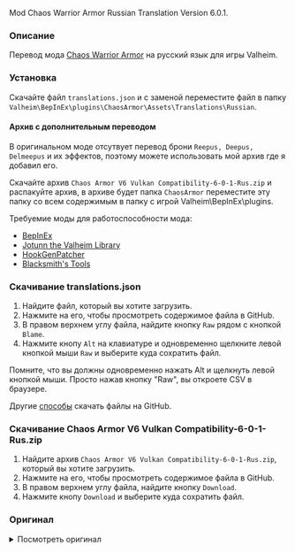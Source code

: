 Mod Chaos Warrior Armor Russian Translation Version 6.0.1.

### Описание

Перевод мода [Chaos Warrior Armor](https://www.nexusmods.com/valheim/mods/1215) на русский язык для игры Valheim. 

### Установка

Скачайте файл `translations.json` и с заменой переместите файл в папку `Valheim\BepInEx\plugins\ChaosArmor\Assets\Translations\Russian`.

#### Архив с дополнительным переводом
В оригинальном моде отсутвует перевод брони `Reepus, Deepus, Delmeepus` и их эффектов, поэтому можете использовать мой архив где я добавил его.

Скачайте архив `Chaos Armor V6 Vulkan Compatibility-6-0-1-Rus.zip` и распакуйте архив, в архиве будет папка `ChaosArmor` переместите эту папку со всем содержимым в папку с игрой Valheim\BepInEx\plugins.

Требуемие моды для работоспособности мода:
* [BepInEx](https://valheim.thunderstore.io/package/denikson/BepInExPack_Valheim/)
* [Jotunn the Valheim Library](https://www.nexusmods.com/valheim/mods/1138)
* [HookGenPatcher](https://www.nexusmods.com/valheim/mods/505)
* [Blacksmith's Tools](https://www.nexusmods.com/valheim/mods/566)

### Скачивание translations.json

1. Найдите файл, который вы хотите загрузить.
2. Нажмите на его, чтобы просмотреть содержимое файла в GitHub.
3. В правом верхнем углу файла, найдите кнопку `Raw` рядом с кнопкой `Blame`.
4. Нажмите кнопу `Alt` на клавиатуре и одновременно щелкните левой кнопкой мыши `Raw` и выберите куда сохратить файл.

Помните, что вы должны одновременно нажать Alt и щелкнуть левой кнопкой мыши. Просто нажав кнопку "Raw", вы откроете CSV в браузере.

Другие [способы](https://coderoad.ru/4604663/%D0%A1%D0%BA%D0%B0%D1%87%D0%B0%D1%82%D1%8C-%D0%BE%D1%82%D0%B4%D0%B5%D0%BB%D1%8C%D0%BD%D1%8B%D0%B5-%D1%84%D0%B0%D0%B9%D0%BB%D1%8B-%D1%81-GitHub) скачать файлы на GitHub.

### Скачивание Chaos Armor V6 Vulkan Compatibility-6-0-1-Rus.zip

1. Найдите архив `Chaos Armor V6 Vulkan Compatibility-6-0-1-Rus.zip`, который вы хотите загрузить.
2. Нажмите на его, чтобы просмотреть содержимое файла в GitHub.
3. В правом верхнем углу файла, найдите кнопку `Download`.
4. Нажмите кнопу `Download` и выберите куда сохратить файл.

### Оригинал 

<details>
  <summary>Посмотреть оригинал</summary>
  
```
{
  "item_helmet_pchaosplate": "Uncanny plate helm",
  "item_helmet_pchaosplatedescription": "A vicious-looking casque. The alloy plate that encloses it seems corroded and stained, even though the structure yet holds steady. An uncanny air of familiarity echoes within its confines.",
  "item_armor_pchaosbodytwo": "Uncanny plate harness",
  "item_armor_pchaosbodydescriptiontwo": "A hollow suit of fully enclosing armor. The thick plate is pitted and scarred, but remains incredibly sturdy. The eight-spoked star clasped over the breastplate evokes a hazy, blood-addled nostalgia.",
  "item_legs_pchaoslegs": "Uncanny plate leggings",
  "item_legs_pchaoslegsdescription": "Thick leather leggings reinforced with metal. The armor plates are heavy, anchoring the boots to the earth with stains and scars that cannot be erased. And yet, they do little to burden the wearer.",
  "item_armor_t1_pchaosbody": "Half plate harness",
  "item_armor_t1_pchaosbodydescription": "A battered suit of heavy plate. The eight-spoked star clasped over the breastplate is dull and rusted.",
  "item_helmet_t1pchaosplate": "Tusk plate helm",
  "item_helmet_t1pchaosplatedescription": "A plate helm, bearing the fierce tusks of a boar. The beast's death throes echo eerily within its hollow confines.",
  "item_legs_t1pchaoslegs": "Battered plate leggings",
  "item_legs_t1pchaoslegsdescription": "Thick leather leggings reinforced with metal. The armor plates are heavy, anchoring the boots to the earth with stains and scars that cannot be erased.",
  "item_armor_t2_pchaosbody": "Three quarters plate harness",
  "item_armor_t2_pchaosbodydescription": "A battered suit of heavy plate, cast from cold iron. The eight-spoked star clasped over the breastplate catches the sun's rays with an uncanny, icy glint.",
  "item_helmet_t2pchaosplate": "Fanged plate helm",
  "item_helmet_t2pchaosplatedescription": "A plate helm, sporting the razor fangs of a mountain wolf. The metal is ever-cold to the touch, as though the ice has sunk its claws into it.",
  "item_legs_t2pchaoslegs": "Refurbished plate leggings",
  "item_legs_t2pchaoslegsdescription": "Thick leather leggings reinforced with cold iron. The armor plates are heavy, anchoring the boots to the earth with stains and scars that cannot be erased.",
  "item_reepusdeepusdelmeepus": "For fixing crimes against fashion",
  "item_helmet_t1reepus": "Reepus",
  "item_armor_t1deepus": "Deepus",
  "item_legs_t1delmeepus": "Delmeepus",
  "item_helmet_t2reepus": "Bronze Reepus",
  "item_armor_t2deepus": "Bronze Deepus",
  "item_legs_t2delmeepus": "Bronze Delmeepus",
  "item_helmet_t3reepus": "Iron Reepus",
  "item_armor_t3deepus": "Iron Deepus",
  "item_legs_t3delmeepus": "Iron Delmeepus",
  "item_helmet_t4reepus": "Silver Reepus",
  "item_armor_t4deepus": "Silver Deepus",
  "item_legs_t4delmeepus": "Silver Delmeepus",
  "item_helmet_t5reepus": "REEPUS",
  "item_armor_t5deepus": "DEEPUS",
  "item_legs_t5delmeepus": "DELMEEPUS",
  "item_effectchest_name": "Hazy Nostalgia",
  "item_effectchest_tooltip": "Stamina Regen",
  "item_effectchest_startmessage": "The eight-spoked star clasped over the breastplate evokes a hazy, blood-addled nostalgia",
  "item_effecthelmet_name": "Uncanny Familiarity",
  "item_effecthelmet_tooltip": "Health Regen",
  "item_effecthelmet_startmessage": "An uncanny air of familiarity echoes within the helm's confines",
  "item_effectlegs_name": "Burdenless Weight",
  "item_effectlegs_tooltip": "Negates weight and speed penalties of Uncanny plate armor set",
  "item_effectlegs_startmessage": "The weight of scarred armor plate eases off your shoulders"
}
  ```
  
</details>
